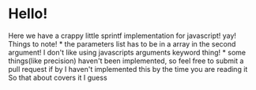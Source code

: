 # Hello!
Here we have a crappy little sprintf implementation for javascript! yay! 
Things to note! 
    * the parameters list has to be in a array in the second argument! I don't like using javascripts arguments keyword thing!
    * some things(like precision) haven't been implemented, so feel free to submit a pull request if by I haven't implemented this by the time you are reading it
So that about covers it I guess
